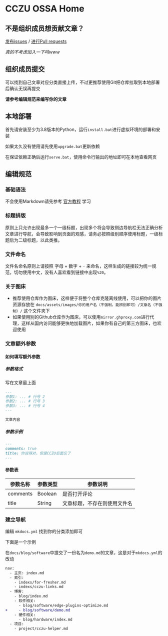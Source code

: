 # CCZU OSSA Home

## 不是组织成员想贡献文章？

[发布issues](https://github.com/CCZU-OSSA/home/issues) / [进行Pull requests](https://github.com/CCZU-OSSA/home/pulls)

*真的不考虑加入一下吗www*

## 组织成员提交

可以找到自己文章对应分类直接上传，不过更推荐使用Git把仓库拉取到本地部署后确认无误再提交

**请参考编辑规范来编写你的文章**

## 本地部署

首先请安装至少为3.8版本的Python，运行`install.bat`进行虚拟环境的部署和安装

如果太久没有使用请先使用`upgrade.bat`更新依赖

在保证依赖正确后运行`serve.bat`，使用命令行输出的地址即可在本地查看网页

## 编辑规范

### 基础语法

不会使用Markdown请先参考 [官方教程](https://markdown.com.cn/) 学习

### 标题排版

原则上只允许出现最多一个一级标题，出现多个将会导致侧边导航栏无法正确分析文章进行导航，会导致影响到页面的观感，请务必按照级别顺序使用标题，一级标题后为二级标题，以此类推。

### 文件命名

文件名命名原则上请按照 字母 + 数字 + `-` 来命名，这样生成的链接较为统一规范，切勿使用中文，没有人喜欢看到链接中出现`%20`。

### 关于图床

 - 推荐使用仓库作为图床，这样便于将整个仓库克隆离线使用，可以把你的图片资源存放在 `docs/assets/images/你的用户名（不强制，能辨别即可）/文章名（不强制）/` 这个文件夹下
 - 如果使用别的Github仓库作为图床，可以使用`mirror.ghproxy.com`进行代理，这样从国内访问能够更快地加载图片，如果你有自己的第三方图床，也欢迎使用

### 文章额外参数

#### 如何填写额外参数

##### 参数格式

写在文章最上面

```markdown
---
参数1: ... # 行号 2
参数2: ... # 行号 3
参数3: ... # 行号 4
---

文章内容
```

##### 参数示例

```markdown
---
comments: true
title: 你说得对，但是CCZU后面忘了
---
```

#### 参数表

| 参数名称 | 参数类型 | 参数说明                     |
| -------- | -------- | ---------------------------- |
| comments | Boolean  | 是否打开评论                 |
| title    | String   | 文章标题，不存在则使用文件名 |

### 建立导航

编辑 `mkdocs.yml` 找到你的分类添加即可

下面是一个示例

在`docs/blog/software`中提交了一份名为`demo.md`的文章，这是对于`mkdocs.yml`的改动

```diff
nav:
  - 主页: index.md
  - 索引:
    - indexs/for-fresher.md
    - indexs/cczu-links.md
  - 博客:
    - blog/index.md
    - 软件相关:
      - blog/software/edge-plugins-optimize.md
+     - blog/software/demo.md
    - 硬件相关:
      - blog/hardware/index.md
  - 项目:
    - project/cczu-helper.md
```

